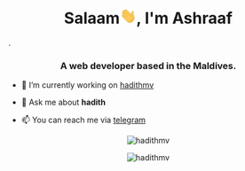 <!--
**hadithmv/hadithmv** is a ✨ _special_ ✨ repository because its `README.md` (this file) appears on your GitHub profile.

Here are some ideas to get you started:

- 🔭 I’m currently working on Web Development
- 🌱 I’m currently learning Javascript
- 👯 I’m looking to collaborate on Translation
- 🤔 I’m looking for help with ...
- 💬 Ask me about Hadith
- 📫 How to reach me: https://telegram.me/yahyasdadmv

-->

<h1 align="center">Salaam<img src="https://raw.githubusercontent.com/ABSphreak/ABSphreak/master/gifs/Hi.gif" width="30px" />, I'm Ashraaf</h1>.
<h3 align="center">A web developer based in the Maldives.</h3>

<!--<p align="left"> <img src="https://komarev.com/ghpvc/?username=hadithmv&label=Profile%20views&color=0e75b6&style=flat" alt="hadithmv" /> </p>-->

- 📝 I’m currently working on [hadithmv](https://hadithmv.github.io)

- 💬 Ask me about **hadith**

- 📫 You can reach me via [telegram](https://telegram.me/yahyasdadmv)

<!--<h3 align="left">Languages and Tools:</h3>
<a href="https://getbootstrap.com" target="_blank"> <img src="https://raw.githubusercontent.com/devicons/devicon/master/icons/bootstrap/bootstrap-plain-wordmark.svg" alt="bootstrap" width="40" height="40"/> </a> <img src="https://raw.githubusercontent.com/devicons/devicon/master/icons/css3/css3-original-wordmark.svg" alt="css3" width="40" height="40"/> </a> <img src="https://www.vectorlogo.zone/logos/git-scm/git-scm-icon.svg" alt="git" width="40" height="40"/> </a> <a href="https://www.w3.org/html/" target="_blank"> <img src="https://raw.githubusercontent.com/devicons/devicon/master/icons/html5/html5-original-wordmark.svg" alt="html5" width="40" height="40"/> </a> <a href="https://developer.mozilla.org/en-US/docs/Web/JavaScript" target="_blank"> <img src="https://raw.githubusercontent.com/devicons/devicon/master/icons/javascript/javascript-original.svg" alt="javascript" width="40" height="40"/> </a> <a href="https://laravel.com/" target="_blank"> <a href="https://www.sqlite.org/" target="_blank"> <img src="https://www.vectorlogo.zone/logos/sqlite/sqlite-icon.svg" alt="sqlite" width="40" height="40"/> </a> </p>-->

<p align="center">
<img src="https://github-readme-stats.vercel.app/api/top-langs?username=hadithmv&show_icons=true&locale=en&layout=compact&theme=algolia" alt="hadithmv" />
<p align="center">
<img src="https://github-readme-stats.vercel.app/api?username=hadithmv&show_icons=true&locale=en&theme=algolia" alt="hadithmv" />
</p>
